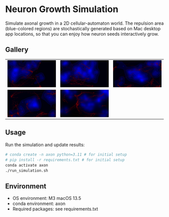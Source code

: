 # Neuron Growth Simulation

Simulate axonal growth in a 2D cellular-automaton world. The repulsion area (blue-colored regions) are stochastically generated based on Mac desktop app locations, so that you can enjoy how neuron seeds interactively grow.


## Gallery

<table>
  <tr>
    <td><img src="final_results/250720.png" width="200"></td>
    <td><img src="final_results/250719.png" width="200"></td>
    <td><img src="final_results/250718.png" width="200"></td>
  </tr>
  <tr>
    <td><img src="final_results/250717.png" width="200"></td>
    <td><img src="final_results/250716.png" width="200"></td>
  </tr>
</table>

## Usage

Run the simulation and update results:
```bash
# conda create -n axon python=3.11 # for initial setup
# pip install -r requirements.txt # for initial setup
conda activate axon
./run_simulation.sh
```

## Environment

- OS environment: M3 macOS 13.5
- conda environment: axon
- Required packages: see requirements.txt

